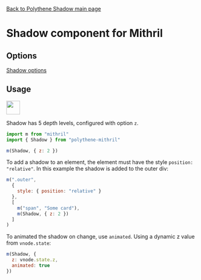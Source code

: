 [Back to Polythene Shadow main page](../shadow.md)

# Shadow component for Mithril


## Options

[Shadow options](../shadow.md)


## Usage

<a href="https://jsfiddle.net/ArthurClemens/87wjreeu/" target="_blank"><img src="https://arthurclemens.github.io/assets/polythene/docs/try-out-green.gif" height="36" /></a>

Shadow has 5 depth levels, configured with option `z`.

~~~javascript
import m from "mithril"
import { Shadow } from "polythene-mithril"

m(Shadow, { z: 2 })
~~~

To add a shadow to an element, the element must have the style `position: "relative"`. In this example the shadow is added to the outer div:

~~~javascript
m(".outer",
  {
    style: { position: "relative" }
  },
  [
    m("span", "Some card"),
    m(Shadow, { z: 2 })
  ]
)
~~~

To animated the shadow on change, use `animated`. Using a dynamic z value from `vnode.state`:

~~~javascript
m(Shadow, {
  z: vnode.state.z,
  animated: true
})
~~~


